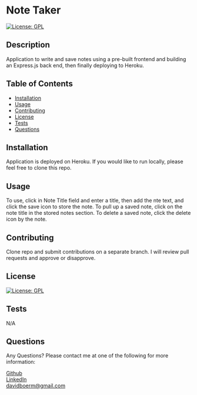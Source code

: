 # Note Taker

[![License: GPL](https://img.shields.io/badge/License-GPL-blue)](https://www.gnu.org/licenses/licenses.html)

## Description
  Application to write and save notes using a pre-built frontend and building an Express.js back end, then finally deploying to Heroku.
## Table of Contents
- [Installation](#installation)
- [Usage](#usage)
- [Contributing](#contributing)
- [License](#license)
- [Tests](#test)
- [Questions](#questions)
## Installation
  Application is deployed on Heroku. If you would like to run locally, please feel free to clone this repo.
## Usage
  To use, click in Note Title field and enter a title, then add the nte text, and click the save icon to store the note. To pull up a saved note, click on the note title in the stored notes section. To delete a saved note, click the delete icon by the note.
## Contributing
  Clone repo and submit contributions on a separate branch. I will review pull requests and approve or disapprove.

## License
[![License: GPL](https://img.shields.io/badge/License-GPL-blue)](https://www.gnu.org/licenses/licenses.html)

## Tests
  N/A
## Questions
  Any Questions? Please contact me at one of the following for more information:

  [Github](https://github.com/davidboerm)  
  [LinkedIn](https://www.linkedin.com/in/davidboerm/)  
  [davidboerm@gmail.com](mailto:davidboerm@gmail.com)
